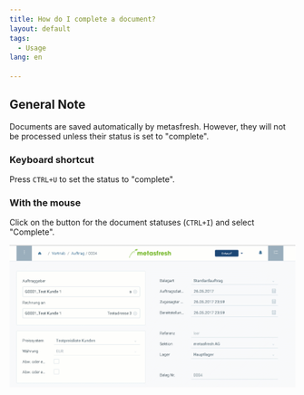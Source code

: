 ```yaml
---
title: How do I complete a document?
layout: default
tags:
  - Usage
lang: en

---
```

## General Note
Documents are saved automatically by metasfresh. However, they will not be processed unless their status is set to "complete".

### Keyboard shortcut
Press `CTRL+U` to set the status to "complete".

### With the mouse

Click on the button for the document statuses (`CTRL+I`) and select "Complete".


![](../DE/assets/belegfertig.gif)
